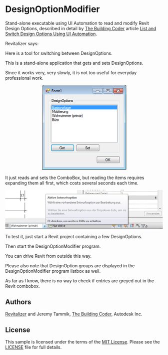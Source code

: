 # DesignOptionModifier
Stand-alone executable using UI Automation to read and modify Revit Design Options, described in detail by
[The Building Coder](http://thebuildingcoder.typepad.com) article
[	List and Switch Design Options Using UI Automation](http://thebuildingcoder.typepad.com/blog/2015/03/list-and-switch-design-options-using-ui-automation.html).


Revitalizer says:

Here is a tool for switching between DesignOptions.

This is a stand-alone application that gets and sets DesignOptions.

Since it works very, very slowly, it is not too useful for everyday professional work.

<p align="center">
<img src="img/DesignOptionModifier_main_form.png"/>
</p>

It just reads and sets the ComboBox, but reading the items requires expanding them all first, which costs several seconds each time.

<p align="center">
<img src="img/DesignOptionModifier_revit.png"/>
</p>

To test it, just start a Revit project containing a few DesignOptions.

Then start the DesignOptionModifier program.

You can drive Revit from outside this way.

Please also note that DesignOption groups are displayed in the DesignOptionModifier program listbox as well.

As far as I know, there is no way to check if entries are greyed out in the Revit combobox.


## Authors

[Revitalizer](http://www.acadgraph.de) and Jeremy Tammik, [The Building Coder](http://thebuildingcoder.typepad.com), Autodesk Inc.


## License

This sample is licensed under the terms of the [MIT License](http://opensource.org/licenses/MIT). Please see the [LICENSE](LICENSE) file for full details.

